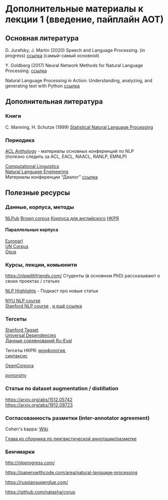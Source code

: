 # Дополнительные материалы к лекции 1 (введение, пайплайн АОТ) 
 
## Основная литература 
D. Jurafsky, J. Martin (2020) Speech and Language Processing. (in progress) [ссылка](https://web.stanford.edu/~jurafsky/slp3/)  (самый-самый основной)

Y. Goldberg (2017) Neural Network Methods  for Natural Language Processing. [ссылка](https://yadi.sk/i/Kb3O5yny2lNFzA)

Natural Language Processing in Action: Understanding, analyzing, and generating text with Python [ссылка](https://yadi.sk/i/nUvXKqfYevnwgA) 
 
## Дополнительная литература 
### Книги 
C. Manning, H. Schutze (1999) [Statistical Natural Language Processing](https://nlp.stanford.edu/fsnlp/)  
### Периодика 
[ACL Anthology](http://www.aclweb.org/anthology/) - материалы основных конференций по NLP  
(полезно следить за ACL, EACL, NAACL, RANLP, EMNLP)

[Computational Linguistics](https://www.mitpressjournals.org/loi/coli)  
[Natural Language Engineering](https://www.cambridge.org/core/journals/natural-language-engineering)  
Материалы конференции “Диалог” [ссылка](http://www.dialog-21.ru/digests)  

## Полезные ресурсы 
### Данные, корпуса, методы 
[NLPub](https://nlpub.ru/Заглавная_страница)
[Brown corpus](http://icame.uib.no/brown/bcm.html) 
[Корпуса для английского](https://aclweb.org/aclwiki/Corpora_for_English) 
[НКРЯ](https://ruscorpora.ru/new/) 
#### Параллельные корпуса 
[Europarl](https://www.statmt.org/europarl/)  
[UN Corpus](https://conferences.unite.un.org/UNCorpus/)  
[Opus](http://opus.nlpl.eu/) 

### Курсы, лекции, комьюнити 
https://nlpwithfriends.com/ Студенты (в основном PhD) рассказывают о своих проектах / статьях
 
[NLP Highlights](https://soundcloud.com/nlp-highlights) - Подкаст про новые статьи

[NYU NLP course](http://www.cs.nyu.edu/courses/spring12/CSCI-GA.2590-001/)  
[Stanford NLP course](https://www.youtube.com/playlist?list=PLoROMvodv4rOhcuXMZkNm7j3fVwBBY42z) 
, [и ещё ссылка](https://online.stanford.edu/artificial-intelligence/free-content?category=All&course=6097)
 
### Тегсеты
[Stanford Tagset](https://nlp.stanford.edu/software/stanford-dependencies.html#About)  
[Universal Dependencies](https://universaldependencies.org/)  
[Данные соревнований Ru-Eval](https://ru-eval.github.io/resources.html)  

Тегсеты НКРЯ: [морфология](https://ruscorpora.ru/new/corpora-morph.html),  
[синтаксис](https://ruscorpora.ru/new/instruction-syntax.html)
  
[OpenCorpora](http://opencorpora.org/dict.php?act=gram)

[pymorphy](https://pymorphy2.readthedocs.io/en/latest/user/grammemes.html)  

### Статьи по dataset augmentation / distillation
https://arxiv.org/abs/1512.05742  
https://arxiv.org/abs/1912.09723 

### Согласованность разметки (inter-annotator agreement)
Cohen's kappa: [Wiki](https://en.wikipedia.org/wiki/Cohen%27s_kappa)

[Глава из сборника по лингвистической аннотации/разметке](https://link.springer.com/chapter/10.1007/978-94-024-0881-2_1) 

### Бенчмарки 
http://nlpprogress.com/
  
https://paperswithcode.com/area/natural-language-processing 

https://russiansuperglue.com/ 

https://github.com/natasha/corus 

